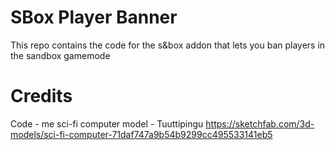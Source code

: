 # SBox Player Banner
 This repo contains the code for the s&box addon that lets you ban players in the sandbox gamemode

# Credits
Code - me
sci-fi computer model - Tuuttipingu https://sketchfab.com/3d-models/sci-fi-computer-71daf747a9b54b9299cc495533141eb5

